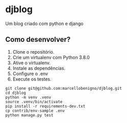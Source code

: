 # djblog
Um blog criado com python e django


## Como desenvolver?

1. Clone o repositório.
2. Crie um virtualenv com Python 3.8.0
3. Ative o virtualenv.
4. Instale as dependências.
5. Configure o .env
6. Execute os testes.

```console
git clone git@github.com:marcellobenigno/djblog.git
cd djblog
python -m venv .venv
source .venv/bin/activate
pip install -r requirements-dev.txt
cp contrib/env-sample .env
python manage.py test
```